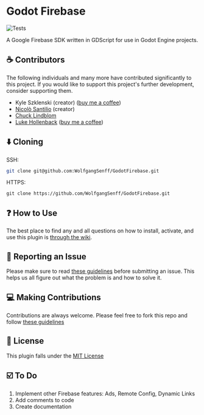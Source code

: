 # Godot Firebase

![Tests](https://github.com/WolfgangSenff/GodotFirebase/workflows/Run%20GUT%20Tests/badge.svg?branch=main)

A Google Firebase SDK written in GDScript for use in Godot Engine projects.

## :coffee: Contributors

The following individuals and many more have contributed significantly to this project. If you would like to support this project's further development, consider supporting them.

- Kyle Szklenski (creator) ([buy me a coffee](https://ko-fi.com/kyleszklenski))
- [Nicolò Santilio](https://github.com/fenix-hub) (creator)
- [Chuck Lindblom](https://github.com/BearDooks)
- [Luke Hollenback](https://github.com/lukehollenback) ([buy me a coffee](https://ko-fi.com/lukehollenback))

## :arrow_down:  Cloning
SSH:
```bash
git clone git@github.com:WolfgangSenff/GodotFirebase.git
```

HTTPS:
```
git clone https://github.com/WolfgangSenff/GodotFirebase.git
```

## :question: How to Use

The best place to find any and all questions on how to install, activate, and use this plugin is [through the wiki](https://github.com/WolfgangSenff/GodotFirebase/wiki).

## :bug: Reporting an Issue

Please make sure to read [these guidelines](https://github.com/WolfgangSenff/GodotFirebase/wiki/Contributing#issues) before submitting an issue. This helps us all figure out what the problem is and how to solve it.

## :computer: Making Contributions

Contributions are always welcome. Please feel free to fork this repo and follow [these guidelines](https://github.com/WolfgangSenff/GodotFirebase/wiki/Contributing) 

## :memo:  License

This plugin falls under the [MIT License](https://github.com/WolfgangSenff/GodotFirebase/blob/master/LICENSE)

## :ballot_box_with_check: To Do

1. Implement other Firebase features: Ads, Remote Config, Dynamic Links
2. Add comments to code
3. Create documentation
